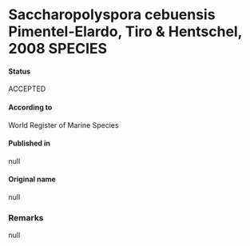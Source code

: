 Saccharopolyspora cebuensis Pimentel-Elardo, Tiro & Hentschel, 2008 SPECIES
=======

#### Status
ACCEPTED

#### According to
World Register of Marine Species

#### Published in
null

#### Original name
null

### Remarks
null